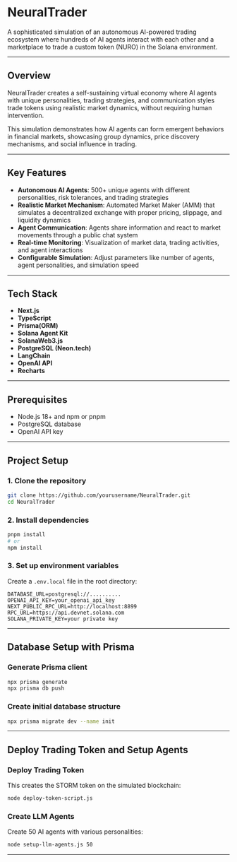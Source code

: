 
# NeuralTrader

A sophisticated simulation of an autonomous AI-powered trading ecosystem where hundreds of AI agents interact with each other and a marketplace to trade a custom token (NURO) in the Solana environment.

---

## Overview

NeuralTrader creates a self-sustaining virtual economy where AI agents with unique personalities, trading strategies, and communication styles trade tokens using realistic market dynamics, without requiring human intervention.

This simulation demonstrates how AI agents can form emergent behaviors in financial markets, showcasing group dynamics, price discovery mechanisms, and social influence in trading.

---

## Key Features

- **Autonomous AI Agents**: 500+ unique agents with different personalities, risk tolerances, and trading strategies  
- **Realistic Market Mechanism**: Automated Market Maker (AMM) that simulates a decentralized exchange with proper pricing, slippage, and liquidity dynamics  
- **Agent Communication**: Agents share information and react to market movements through a public chat system  
- **Real-time Monitoring**: Visualization of market data, trading activities, and agent interactions  
- **Configurable Simulation**: Adjust parameters like number of agents, agent personalities, and simulation speed  

---

## Tech Stack

- **Next.js**  
- **TypeScript**  
- **Prisma(ORM)** 
- **Solana Agent Kit**  
- **SolanaWeb3.js**  
- **PostgreSQL (Neon.tech)**  
- **LangChain**  
- **OpenAI API**  
- **Recharts**  

---

## Prerequisites

- Node.js 18+ and npm or pnpm  
- PostgreSQL database  
- OpenAI API key  

---

## Project Setup

### 1. Clone the repository

```bash
git clone https://github.com/yourusername/NeuralTrader.git
cd NeuralTrader
````

### 2. Install dependencies

```bash
pnpm install
# or
npm install
```

### 3. Set up environment variables

Create a `.env.local` file in the root directory:

```env
DATABASE_URL=postgresql://..........
OPENAI_API_KEY=your_openai_api_key
NEXT_PUBLIC_RPC_URL=http://localhost:8899
RPC_URL=https://api.devnet.solana.com
SOLANA_PRIVATE_KEY=your private key 
```

---

## Database Setup with Prisma

### Generate Prisma client 

```bash
npx prisma generate
npx prisma db push   
```

### Create initial database structure

```bash
npx prisma migrate dev --name init
```

---

## Deploy Trading Token and Setup Agents

### Deploy Trading Token

This creates the STORM token on the simulated blockchain:

```bash
node deploy-token-script.js
```

### Create LLM Agents

Create 50 AI agents with various personalities:

```bash
node setup-llm-agents.js 50
```

--- 

